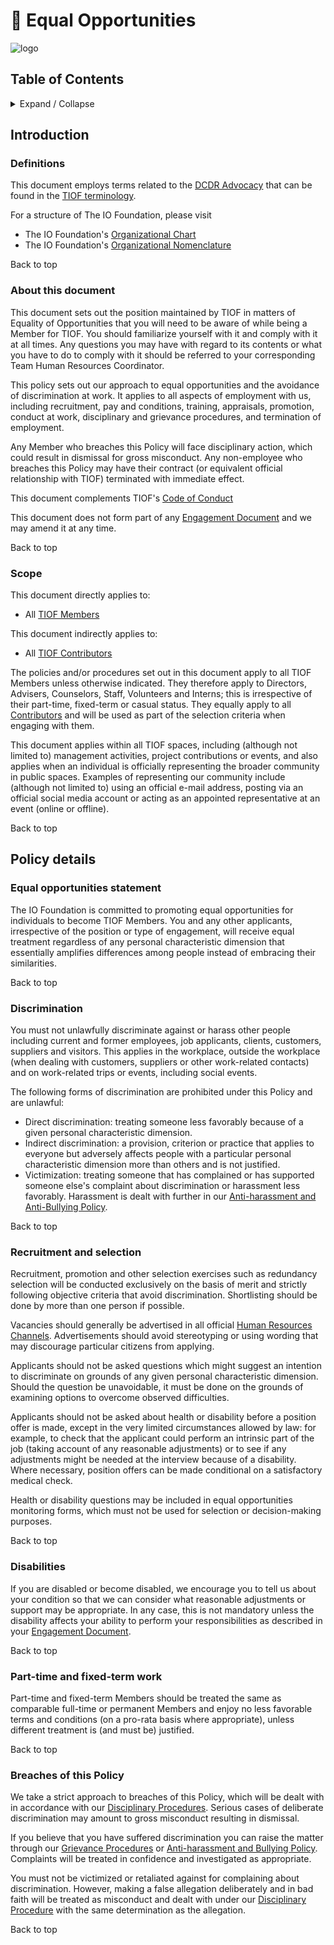 # 🚧 Equal Opportunities



![logo](http://tiof.click/TIOFWikiHeader)

## Table of Contents

<details>

<summary>Expand / Collapse</summary>

&#x20;

1. Introduction
   * Definitions
   * About this document
   * Scope
2. Policy details
   * Equal opportunities statement
   * Discrimination
   * Recruitment and selection
   * Disabilities
   * Breaches of this Policy

</details>

## Introduction

### Definitions

This document employs terms related to the [DCDR Advocacy](http://tiof.click/Advocacy) that can be found in the [TIOF terminology](http://tiof.click/Terminology).

For a structure of The IO Foundation, please visit

* The IO Foundation's [Organizational Chart](http://tiof.click/TIOFOrgChart)
* The IO Foundation's [Organizational Nomenclature](http://tiof.click/OrgNomenclature)

Back to top

### About this document

This document sets out the position maintained by TIOF in matters of Equality of Opportunities that you will need to be aware of while being a Member for TIOF. You should familiarize yourself with it and comply with it at all times. Any questions you may have with regard to its contents or what you have to do to comply with it should be referred to your corresponding Team Human Resources Coordinator.

This policy sets out our approach to equal opportunities and the avoidance of discrimination at work. It applies to all aspects of employment with us, including recruitment, pay and conditions, training, appraisals, promotion, conduct at work, disciplinary and grievance procedures, and termination of employment.

Any Member who breaches this Policy will face disciplinary action, which could result in dismissal for gross misconduct. Any non-employee who breaches this Policy may have their contract (or equivalent official relationship with TIOF) terminated with immediate effect.

This document complements TIOF's [Code of Conduct](http://tiof.click/TIOFPolicyCoC)

This document does not form part of any [Engagement Document](https://github.com/TheIOFoundation/TIOF/wiki/Terminology#engagement-document) and we may amend it at any time.

Back to top

### Scope

This document directly applies to:

* All [TIOF Members](https://github.com/TheIOFoundation/TIOF/wiki/Terminology#member)

This document indirectly applies to:

* All [TIOF Contributors](https://github.com/TheIOFoundation/TIOF/wiki/Terminology#contributors)

The policies and/or procedures set out in this document apply to all TIOF Members unless otherwise indicated. They therefore apply to Directors, Advisers, Counselors, Staff, Volunteers and Interns; this is irrespective of their part-time, fixed-term or casual status. They equally apply to all [Contributors](https://github.com/TheIOFoundation/TIOF/wiki/Terminology#contributors) and will be used as part of the selection criteria when engaging with them.

This document applies within all TIOF spaces, including (although not limited to) management activities, project contributions or events, and also applies when an individual is officially representing the broader community in public spaces. Examples of representing our community include (although not limited to) using an official e-mail address, posting via an official social media account or acting as an appointed representative at an event (online or offline).

Back to top

## Policy details

### Equal opportunities statement

The IO Foundation is committed to promoting equal opportunities for individuals to become TIOF Members. You and any other applicants, irrespective of the position or type of engagement, will receive equal treatment regardless of any personal characteristic dimension that essentially amplifies differences among people instead of embracing their similarities.

Back to top

### Discrimination

You must not unlawfully discriminate against or harass other people including current and former employees, job applicants, clients, customers, suppliers and visitors. This applies in the workplace, outside the workplace (when dealing with customers, suppliers or other work-related contacts) and on work-related trips or events, including social events.

The following forms of discrimination are prohibited under this Policy and are unlawful:

* Direct discrimination: treating someone less favorably because of a given personal characteristic dimension.
* Indirect discrimination: a provision, criterion or practice that applies to everyone but adversely affects people with a particular personal characteristic dimension more than others and is not justified.
* Victimization: treating someone that has complained or has supported someone else's complaint about discrimination or harassment less favorably. Harassment is dealt with further in our [Anti-harassment and Anti-Bullying Policy](http://tiof.click/TIOFPolicyAHAB).

Back to top

### Recruitment and selection

Recruitment, promotion and other selection exercises such as redundancy selection will be conducted exclusively on the basis of merit and strictly following objective criteria that avoid discrimination. Shortlisting should be done by more than one person if possible.

Vacancies should generally be advertised in all official [Human Resources Channels](https://github.com/TheIOFoundation/TIOF/wiki/Media-Kit#human-resources). Advertisements should avoid stereotyping or using wording that may discourage particular citizens from applying.

Applicants should not be asked questions which might suggest an intention to discriminate on grounds of any given personal characteristic dimension. Should the question be unavoidable, it must be done on the grounds of examining options to overcome observed difficulties.

Applicants should not be asked about health or disability before a position offer is made, except in the very limited circumstances allowed by law: for example, to check that the applicant could perform an intrinsic part of the job (taking account of any reasonable adjustments) or to see if any adjustments might be needed at the interview because of a disability. Where necessary, position offers can be made conditional on a satisfactory medical check.

Health or disability questions may be included in equal opportunities monitoring forms, which must not be used for selection or decision-making purposes.

Back to top

### Disabilities

If you are disabled or become disabled, we encourage you to tell us about your condition so that we can consider what reasonable adjustments or support may be appropriate. In any case, this is not mandatory unless the disability affects your ability to perform your responsibilities as described in your [Engagement Document](https://github.com/TheIOFoundation/TIOF/wiki/Terminology#engagement-document).

Back to top

### Part-time and fixed-term work

Part-time and fixed-term Members should be treated the same as comparable full-time or permanent Members and enjoy no less favorable terms and conditions (on a pro-rata basis where appropriate), unless different treatment is (and must be) justified.

Back to top

### Breaches of this Policy

We take a strict approach to breaches of this Policy, which will be dealt with in accordance with our [Disciplinary Procedures](http://tiof.click/ProcedureDisciplinary). Serious cases of deliberate discrimination may amount to gross misconduct resulting in dismissal.

If you believe that you have suffered discrimination you can raise the matter through our [Grievance Procedures](http://tiof.click/ProcedureGrievance) or [Anti-harassment and Bullying Policy](http://tiof.click/TIOFPolicyAHAB). Complaints will be treated in confidence and investigated as appropriate.

You must not be victimized or retaliated against for complaining about discrimination. However, making a false allegation deliberately and in bad faith will be treated as misconduct and dealt with under our [Disciplinary Procedure](http://tiof.click/ProcedureDisciplinary) with the same determination as the allegation.

Back to top
